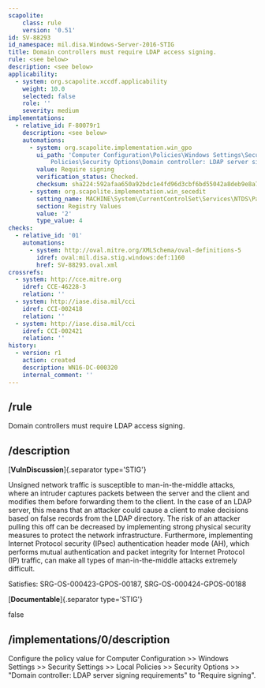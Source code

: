 ```yaml
---
scapolite:
    class: rule
    version: '0.51'
id: SV-88293
id_namespace: mil.disa.Windows-Server-2016-STIG
title: Domain controllers must require LDAP access signing.
rule: <see below>
description: <see below>
applicability:
  - system: org.scapolite.xccdf.applicability
    weight: 10.0
    selected: false
    role: ''
    severity: medium
implementations:
  - relative_id: F-80079r1
    description: <see below>
    automations:
      - system: org.scapolite.implementation.win_gpo
        ui_path: 'Computer Configuration\Policies\Windows Settings\Security Settings\Local
            Policies\Security Options\Domain controller: LDAP server signing requirements'
        value: Require signing
        verification_status: Checked.
        checksum: sha224:592afaa650a92bdc1e4fd96d3cbf6bd55042a8deb9e8a721c0578697
      - system: org.scapolite.implementation.win_secedit
        setting_name: MACHINE\System\CurrentControlSet\Services\NTDS\Parameters\LDAPServerIntegrity
        section: Registry Values
        value: '2'
        type_value: 4
checks:
  - relative_id: '01'
    automations:
      - system: http://oval.mitre.org/XMLSchema/oval-definitions-5
        idref: oval:mil.disa.stig.windows:def:1160
        href: SV-88293.oval.xml
crossrefs:
  - system: http://cce.mitre.org
    idref: CCE-46228-3
    relation: ''
  - system: http://iase.disa.mil/cci
    idref: CCI-002418
    relation: ''
  - system: http://iase.disa.mil/cci
    idref: CCI-002421
    relation: ''
history:
  - version: r1
    action: created
    description: WN16-DC-000320
    internal_comment: ''
---
```



## /rule

Domain controllers must require LDAP access signing.

## /description

[**VulnDiscussion**]{.separator type='STIG'}

Unsigned network traffic is susceptible to man-in-the-middle attacks, where an intruder captures packets between the server and the client and modifies them before forwarding them to the client. In the case of an LDAP server, this means that an attacker could cause a client to make decisions based on false records from the LDAP directory. The risk of an attacker pulling this off can be decreased by implementing strong physical security measures to protect the network infrastructure. Furthermore, implementing Internet Protocol security (IPsec) authentication header mode (AH), which performs mutual authentication and packet integrity for Internet Protocol (IP) traffic, can make all types of man-in-the-middle attacks extremely difficult.

Satisfies: SRG-OS-000423-GPOS-00187, SRG-OS-000424-GPOS-00188

[**Documentable**]{.separator type='STIG'}

false

## /implementations/0/description

Configure the policy value for Computer Configuration >> Windows Settings >> Security Settings >> Local Policies >> Security Options >> "Domain controller: LDAP server signing requirements" to "Require signing".
